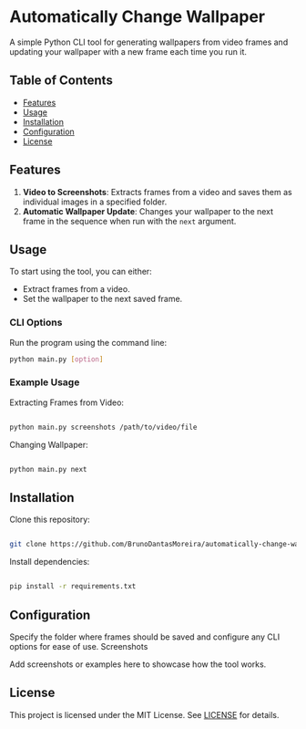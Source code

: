 # Automatically Change Wallpaper

A simple Python CLI tool for generating wallpapers from video frames and updating your wallpaper with a new frame each time you run it.

## Table of Contents
- [Features](#features)
- [Usage](#usage)
- [Installation](#installation)
- [Configuration](#configuration)
- [License](#license)

## Features
1. **Video to Screenshots**: Extracts frames from a video and saves them as individual images in a specified folder.
2. **Automatic Wallpaper Update**: Changes your wallpaper to the next frame in the sequence when run with the `next` argument.

## Usage
To start using the tool, you can either:
- Extract frames from a video.
- Set the wallpaper to the next saved frame.

### CLI Options
Run the program using the command line:
```bash
python main.py [option]
```
### Example Usage

  Extracting Frames from Video:
```bash

python main.py screenshots /path/to/video/file
```

Changing Wallpaper:
```bash

python main.py next
```

## Installation

Clone this repository:
```bash

git clone https://github.com/BrunoDantasMoreira/automatically-change-wallpaper.git
```

Install dependencies:
```bash

pip install -r requirements.txt
```

## Configuration

Specify the folder where frames should be saved and configure any CLI options for ease of use.
Screenshots

Add screenshots or examples here to showcase how the tool works.

## License

This project is licensed under the MIT License. See [LICENSE](LICENSE) for details.



